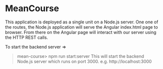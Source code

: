 # MeanCourse

This application is deployed as a single unit on a Node.js server.
One one of the routes, the Node.js application will serve the Angular index.html page to browser.
From there on the Angular page will interact with our server using the HTTP REST calls.

To start the backend server =>

> mean-course> npm run start:server
> This will start the backend Node.js server which runs on port 3000.
> e.g. http://localhost:3000
